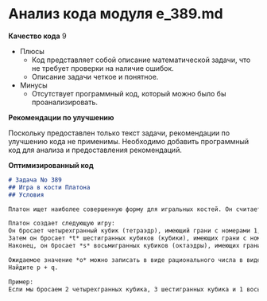 # Анализ кода модуля e_389.md

**Качество кода**
9
-  Плюсы
    -  Код представляет собой описание математической задачи, что не требует проверки на наличие ошибок.
    -  Описание задачи четкое и понятное.
-  Минусы
    - Отсутствует программный код, который можно было бы проанализировать.

**Рекомендации по улучшению**

Поскольку предоставлен только текст задачи, рекомендации по улучшению кода не применимы. Необходимо добавить программный код для анализа и предоставления рекомендаций.

**Оптимизированный код**

```markdown
# Задача No 389
## Игра в кости Платона
## Условия

Платон ищет наиболее совершенную форму для игральных костей. Он считает, что идеальная форма должна быть симметричной, а все грани должны иметь одинаковую вероятность выпадения. Он решает использовать пять правильных многогранников, известных как платоновы тела.

Платон создает следующую игру:
Он бросает четырехгранный кубик (тетраэдр), имеющий грани с номерами 1, 2, 3 и 4. Выпавшее число обозначается как *t*.
Затем он бросает *t* шестигранных кубиков (кубики), имеющих грани с номерами 1, 2, 3, 4, 5 и 6. Выпавшие на них числа складываются, и полученная сумма обозначается как *s*.
Наконец, он бросает *s* восьмигранных кубиков (октаэдры), имеющих грани с номерами 1, 2, 3, 4, 5, 6, 7 и 8. Выпавшие на них числа складываются, и полученная сумма обозначается как *o*.

Ожидаемое значение *o* можно записать в виде рационального числа в виде p/q.
Найдите p + q.

Пример:
Если мы бросаем 2 четырехгранных кубика, 3 шестигранных кубика и 1 восьмигранный кубик, тогда общая сумма *t + s + o = 2*2.5 + 3*3.5 + 1*4.5 = 20.0*
```
